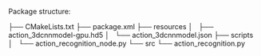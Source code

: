Package structure:

├── CMakeLists.txt
├── package.xml
├── resources
│   ├── action_3dcnnmodel-gpu.hd5
│   └── action_3dcnnmodel.json
├── scripts
│   └── action_recognition_node.py
└── src
    └── action_recognition.py
